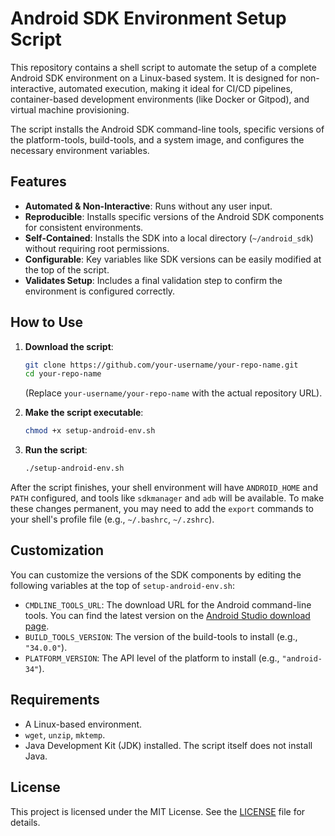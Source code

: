 # Android SDK Environment Setup Script

This repository contains a shell script to automate the setup of a complete Android SDK environment on a Linux-based system. It is designed for non-interactive, automated execution, making it ideal for CI/CD pipelines, container-based development environments (like Docker or Gitpod), and virtual machine provisioning.

The script installs the Android SDK command-line tools, specific versions of the platform-tools, build-tools, and a system image, and configures the necessary environment variables.

## Features

- **Automated & Non-Interactive**: Runs without any user input.
- **Reproducible**: Installs specific versions of the Android SDK components for consistent environments.
- **Self-Contained**: Installs the SDK into a local directory (`~/android_sdk`) without requiring root permissions.
- **Configurable**: Key variables like SDK versions can be easily modified at the top of the script.
- **Validates Setup**: Includes a final validation step to confirm the environment is configured correctly.

## How to Use

1.  **Download the script**:
    ```bash
    git clone https://github.com/your-username/your-repo-name.git
    cd your-repo-name
    ```
    (Replace `your-username/your-repo-name` with the actual repository URL).

2.  **Make the script executable**:
    ```bash
    chmod +x setup-android-env.sh
    ```

3.  **Run the script**:
    ```bash
    ./setup-android-env.sh
    ```

After the script finishes, your shell environment will have `ANDROID_HOME` and `PATH` configured, and tools like `sdkmanager` and `adb` will be available. To make these changes permanent, you may need to add the `export` commands to your shell's profile file (e.g., `~/.bashrc`, `~/.zshrc`).

## Customization

You can customize the versions of the SDK components by editing the following variables at the top of `setup-android-env.sh`:

- `CMDLINE_TOOLS_URL`: The download URL for the Android command-line tools. You can find the latest version on the [Android Studio download page](https://developer.android.com/studio#command-line-tools-only).
- `BUILD_TOOLS_VERSION`: The version of the build-tools to install (e.g., `"34.0.0"`).
- `PLATFORM_VERSION`: The API level of the platform to install (e.g., `"android-34"`).

## Requirements

- A Linux-based environment.
- `wget`, `unzip`, `mktemp`.
- Java Development Kit (JDK) installed. The script itself does not install Java.

## License

This project is licensed under the MIT License. See the [LICENSE](LICENSE) file for details.